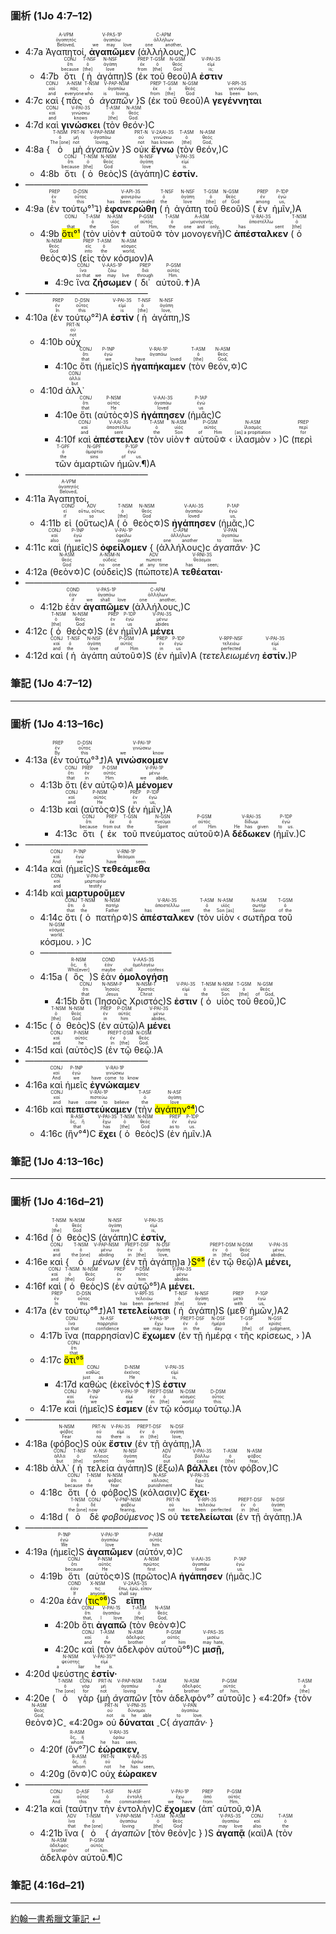 ### 圖析 (1Jo 4:7–12)


- <rt>4:7a</rt> <RUBY><ruby><ruby>Ἀγαπητοί,<rt>Beloved,</rt></ruby><rt>ἀγαπητός</rt></ruby><rt>A-VPM</rt></RUBY> <RUBY><ruby><ruby><strong>ἀγαπῶμεν</strong><rt>we may love</rt></ruby><rt>ἀγαπάω</rt></ruby><rt>V-PAS-1P</rt></RUBY> (<RUBY><ruby><ruby>ἀλλήλους,<rt>one another,</rt></ruby><rt>ἀλλήλων</rt></ruby><rt>C-APM</rt></RUBY>)C
	- <rt>4:7b</rt> <RUBY><ruby><ruby>ὅτι<rt>because</rt></ruby><rt>ὅτι</rt></ruby><rt>CONJ</rt></RUBY> (<RUBY><ruby><ruby>ἡ<rt>[the]</rt></ruby><rt>ὁ</rt></ruby><rt>T-NSF</rt></RUBY> <RUBY><ruby><ruby>ἀγάπη<rt>love</rt></ruby><rt>ἀγάπη</rt></ruby><rt>N-NSF</rt></RUBY>)S (<RUBY><ruby><ruby>ἐκ<rt>from</rt></ruby><rt>ἐκ</rt></ruby><rt>PREP</rt></RUBY> <RUBY><ruby><ruby>τοῦ<rt>[the]</rt></ruby><rt>ὁ</rt></ruby><rt>T-GSM</rt></RUBY> <RUBY><ruby><ruby>θεοῦ<rt>God</rt></ruby><rt>θεός</rt></ruby><rt>N-GSM</rt></RUBY>)A <RUBY><ruby><ruby><strong>ἐστιν</strong><rt>is;</rt></ruby><rt>εἰμί</rt></ruby><rt>V-PAI-3S</rt></RUBY> 
- <rt>4:7c</rt> <RUBY><ruby><ruby>καὶ<rt>and</rt></ruby><rt>καί</rt></ruby><rt>CONJ</rt></RUBY> {<RUBY><ruby><ruby>πᾶς<rt>everyone</rt></ruby><rt>πᾶς</rt></ruby><rt>A-NSM</rt></RUBY> <RUBY><ruby><ruby>ὁ<rt>who</rt></ruby><rt>ὁ</rt></ruby><rt>T-NSM</rt></RUBY> <RUBY><ruby><ruby><em>ἀγαπῶν</em><rt>is loving,</rt></ruby><rt>ἀγαπάω</rt></ruby><rt>V-PAP-NSM</rt></RUBY> }S (<RUBY><ruby><ruby>ἐκ<rt>from</rt></ruby><rt>ἐκ</rt></ruby><rt>PREP</rt></RUBY> <RUBY><ruby><ruby>τοῦ<rt>[the]</rt></ruby><rt>ὁ</rt></ruby><rt>T-GSM</rt></RUBY> <RUBY><ruby><ruby>θεοῦ<rt>God</rt></ruby><rt>θεός</rt></ruby><rt>N-GSM</rt></RUBY>)A <RUBY><ruby><ruby><strong>γεγέννηται</strong><rt>has been born,</rt></ruby><rt>γεννάω</rt></ruby><rt>V-RPI-3S</rt></RUBY> 
- <rt>4:7d</rt> <RUBY><ruby><ruby>καὶ<rt>and</rt></ruby><rt>καί</rt></ruby><rt>CONJ</rt></RUBY> <RUBY><ruby><ruby><strong>γινώσκει</strong><rt>knows</rt></ruby><rt>γινώσκω</rt></ruby><rt>V-PAI-3S</rt></RUBY> (<RUBY><ruby><ruby>τὸν<rt>[the]</rt></ruby><rt>ὁ</rt></ruby><rt>T-ASM</rt></RUBY> <RUBY><ruby><ruby>θεόν·<rt>God.</rt></ruby><rt>θεός</rt></ruby><rt>N-ASM</rt></RUBY>)C
- <rt>4:8a</rt> {<RUBY><ruby><ruby>ὁ<rt>The [one]</rt></ruby><rt>ὁ</rt></ruby><rt>T-NSM</rt></RUBY> <RUBY><ruby><ruby>μὴ<rt>not</rt></ruby><rt>μή</rt></ruby><rt>PRT-N</rt></RUBY> <RUBY><ruby><ruby><em>ἀγαπῶν</em><rt>loving,</rt></ruby><rt>ἀγαπάω</rt></ruby><rt>V-PAP-NSM</rt></RUBY> }S <RUBY><ruby><ruby>οὐκ<rt>not</rt></ruby><rt>οὐ</rt></ruby><rt>PRT-N</rt></RUBY> <RUBY><ruby><ruby><strong>ἔγνω</strong><rt>has known</rt></ruby><rt>γινώσκω</rt></ruby><rt>V-2AAI-3S</rt></RUBY> (<RUBY><ruby><ruby>τὸν<rt>[the]</rt></ruby><rt>ὁ</rt></ruby><rt>T-ASM</rt></RUBY> <RUBY><ruby><ruby>θεόν,<rt>God,</rt></ruby><rt>θεός</rt></ruby><rt>N-ASM</rt></RUBY>)C 
	- <rt>4:8b</rt> <RUBY><ruby><ruby>ὅτι<rt>because</rt></ruby><rt>ὅτι</rt></ruby><rt>CONJ</rt></RUBY> (<RUBY><ruby><ruby>ὁ<rt>[the]</rt></ruby><rt>ὁ</rt></ruby><rt>T-NSM</rt></RUBY> <RUBY><ruby><ruby>θεὸς<rt>God</rt></ruby><rt>θεός</rt></ruby><rt>N-NSM</rt></RUBY>)S (<RUBY><ruby><ruby>ἀγάπη<rt>love</rt></ruby><rt>ἀγάπη</rt></ruby><rt>N-NSF</rt></RUBY>)C <RUBY><ruby><ruby><strong>ἐστίν.</strong><rt>is.</rt></ruby><rt>εἰμί</rt></ruby><rt>V-PAI-3S</rt></RUBY> 
- ——————————————
- <rt>4:9a</rt> (<RUBY><ruby><ruby>ἐν<rt>In</rt></ruby><rt>ἐν</rt></ruby><rt>PREP</rt></RUBY> <RUBY><ruby><ruby>τούτῳ°¹⮧<rt>this</rt></ruby><rt>οὗτος</rt></ruby><rt>D-DSN</rt></RUBY>) <RUBY><ruby><ruby><strong>ἐφανερώθη</strong><rt>has been revealed</rt></ruby><rt>φανερόω</rt></ruby><rt>V-API-3S</rt></RUBY> (<RUBY><ruby><ruby>ἡ<rt>the</rt></ruby><rt>ὁ</rt></ruby><rt>T-NSF</rt></RUBY> <RUBY><ruby><ruby>ἀγάπη<rt>love</rt></ruby><rt>ἀγάπη</rt></ruby><rt>N-NSF</rt></RUBY> <RUBY><ruby><ruby>τοῦ<rt>[the]</rt></ruby><rt>ὁ</rt></ruby><rt>T-GSM</rt></RUBY> <RUBY><ruby><ruby>θεοῦ<rt>of God</rt></ruby><rt>θεός</rt></ruby><rt>N-GSM</rt></RUBY>)S (<RUBY><ruby><ruby>ἐν<rt>among</rt></ruby><rt>ἐν</rt></ruby><rt>PREP</rt></RUBY> <RUBY><ruby><ruby>ἡμῖν,<rt>us,</rt></ruby><rt>ἐγώ</rt></ruby><rt>P-1DP</rt></RUBY>)A
	- <rt>4:9b</rt> <RUBY><ruby><ruby><mark>ὅτι°¹</mark><rt>that</rt></ruby><rt></rt></ruby><rt>CONJ</rt></RUBY> (<RUBY><ruby><ruby>τὸν<rt>the</rt></ruby><rt>ὁ</rt></ruby><rt>T-ASM</rt></RUBY> <RUBY><ruby><ruby>υἱὸν✝<rt>Son</rt></ruby><rt>υἱός</rt></ruby><rt>N-ASM</rt></RUBY> <RUBY><ruby><ruby>αὐτοῦ✡<rt>of Him,</rt></ruby><rt>αὐτός</rt></ruby><rt>P-GSM</rt></RUBY> <RUBY><ruby><ruby>τὸν<rt>the</rt></ruby><rt>ὁ</rt></ruby><rt>T-ASM</rt></RUBY> <RUBY><ruby><ruby>μονογενῆ<rt>one and only,</rt></ruby><rt>μονογενής</rt></ruby><rt>A-ASM</rt></RUBY>)C <RUBY><ruby><ruby><strong>ἀπέσταλκεν</strong><rt>has sent</rt></ruby><rt>ἀποστέλλω</rt></ruby><rt>V-RAI-3S</rt></RUBY> (<RUBY><ruby><ruby>ὁ<rt>[the]</rt></ruby><rt>ὁ</rt></ruby><rt>T-NSM</rt></RUBY> <RUBY><ruby><ruby>θεὸς✡<rt>God</rt></ruby><rt>θεός</rt></ruby><rt>N-NSM</rt></RUBY>)S (<RUBY><ruby><ruby>εἰς<rt>into</rt></ruby><rt>εἰς</rt></ruby><rt>PREP</rt></RUBY> <RUBY><ruby><ruby>τὸν<rt>the</rt></ruby><rt>ὁ</rt></ruby><rt>T-ASM</rt></RUBY> <RUBY><ruby><ruby>κόσμον<rt>world,</rt></ruby><rt>κόσμος</rt></ruby><rt>N-ASM</rt></RUBY>)A 
		- <rt>4:9c</rt> <RUBY><ruby><ruby>ἵνα<rt>so that</rt></ruby><rt>ἵνα</rt></ruby><rt>CONJ</rt></RUBY> <RUBY><ruby><ruby><strong>ζήσωμεν</strong><rt>we may live</rt></ruby><rt>ζάω</rt></ruby><rt>V-AAS-1P</rt></RUBY> (<RUBY><ruby><ruby>δι᾽<rt>through</rt></ruby><rt>διά</rt></ruby><rt>PREP</rt></RUBY> <RUBY><ruby><ruby>αὐτοῦ.✝<rt>Him.</rt></ruby><rt>αὐτός</rt></ruby><rt>P-GSM</rt></RUBY>)A
- ——————————————
- <rt>4:10a</rt> (<RUBY><ruby><ruby>ἐν<rt>In</rt></ruby><rt>ἐν</rt></ruby><rt>PREP</rt></RUBY> <RUBY><ruby><ruby>τούτῳ°²<rt>this</rt></ruby><rt>οὗτος</rt></ruby><rt>D-DSN</rt></RUBY>)A <RUBY><ruby><ruby><strong>ἐστὶν</strong><rt>is</rt></ruby><rt>εἰμί</rt></ruby><rt>V-PAI-3S</rt></RUBY> (<RUBY><ruby><ruby>ἡ<rt>[the]</rt></ruby><rt>ὁ</rt></ruby><rt>T-NSF</rt></RUBY> <RUBY><ruby><ruby>ἀγάπη,<rt>love,</rt></ruby><rt>ἀγάπη</rt></ruby><rt>N-NSF</rt></RUBY>)S 
	- <rt>4:10b</rt> <RUBY><ruby><ruby>οὐχ<rt>not</rt></ruby><rt>οὐ</rt></ruby><rt>PRT-N</rt></RUBY> 
		- <rt>4:10c</rt> <RUBY><ruby><ruby>ὅτι<rt>that</rt></ruby><rt>ὅτι</rt></ruby><rt>CONJ</rt></RUBY> (<RUBY><ruby><ruby>ἡμεῖς<rt>we</rt></ruby><rt>ἐγώ</rt></ruby><rt>P-1NP</rt></RUBY>)S <RUBY><ruby><ruby><strong>ἠγαπήκαμεν</strong><rt>have loved</rt></ruby><rt>ἀγαπάω</rt></ruby><rt>V-RAI-1P</rt></RUBY> (<RUBY><ruby><ruby>τὸν<rt>[the]</rt></ruby><rt>ὁ</rt></ruby><rt>T-ASM</rt></RUBY> <RUBY><ruby><ruby>θεόν,✡<rt>God,</rt></ruby><rt>θεός</rt></ruby><rt>N-ASM</rt></RUBY>)C 
	- <rt>4:10d</rt> <RUBY><ruby><ruby>ἀλλ᾽<rt>but</rt></ruby><rt>ἀλλά</rt></ruby><rt>CONJ</rt></RUBY> 
		- <rt>4:10e</rt> <RUBY><ruby><ruby>ὅτι<rt>that</rt></ruby><rt>ὅτι</rt></ruby><rt>CONJ</rt></RUBY> (<RUBY><ruby><ruby>αὐτὸς✡<rt>He</rt></ruby><rt>αὐτός</rt></ruby><rt>P-NSM</rt></RUBY>)S <RUBY><ruby><ruby><strong>ἠγάπησεν</strong><rt>loved</rt></ruby><rt>ἀγαπάω</rt></ruby><rt>V-AAI-3S</rt></RUBY> (<RUBY><ruby><ruby>ἡμᾶς<rt>us</rt></ruby><rt>ἐγώ</rt></ruby><rt>P-1AP</rt></RUBY>)C
		- <rt>4:10f</rt> <RUBY><ruby><ruby>καὶ<rt>and</rt></ruby><rt>καί</rt></ruby><rt>CONJ</rt></RUBY> <RUBY><ruby><ruby><strong>ἀπέστειλεν</strong><rt>sent</rt></ruby><rt>ἀποστέλλω</rt></ruby><rt>V-AAI-3S</rt></RUBY> (<RUBY><ruby><ruby>τὸν<rt>the</rt></ruby><rt>ὁ</rt></ruby><rt>T-ASM</rt></RUBY> <RUBY><ruby><ruby>υἱὸν✝<rt>Son</rt></ruby><rt>υἱός</rt></ruby><rt>N-ASM</rt></RUBY> <RUBY><ruby><ruby>αὐτοῦ✡<rt>of Him</rt></ruby><rt>αὐτός</rt></ruby><rt>P-GSM</rt></RUBY> ‹ <RUBY><ruby><ruby>ἱλασμὸν<rt>[as] a propitiation</rt></ruby><rt>ἱλασμός</rt></ruby><rt>N-ASM</rt></RUBY> › )C (<RUBY><ruby><ruby>περὶ<rt>for</rt></ruby><rt>περί</rt></ruby><rt>PREP</rt></RUBY> <RUBY><ruby><ruby>τῶν<rt>the</rt></ruby><rt>ὁ</rt></ruby><rt>T-GPF</rt></RUBY> <RUBY><ruby><ruby>ἁμαρτιῶν<rt>sins</rt></ruby><rt>ἁμαρτία</rt></ruby><rt>N-GPF</rt></RUBY> <RUBY><ruby><ruby>ἡμῶν.¶<rt>of us.</rt></ruby><rt>ἐγώ</rt></ruby><rt>P-1GP</rt></RUBY>)A
- ——————————————
- <rt>4:11a</rt> <RUBY><ruby><ruby>Ἀγαπητοί,<rt>Beloved,</rt></ruby><rt>ἀγαπητός</rt></ruby><rt>A-VPM</rt></RUBY> 
	- <rt>4:11b</rt> <RUBY><ruby><ruby>εἰ<rt>if</rt></ruby><rt>εἰ</rt></ruby><rt>COND</rt></RUBY> (<RUBY><ruby><ruby>οὕτως<rt>so</rt></ruby><rt>οὕτω, οὕτως</rt></ruby><rt>ADV</rt></RUBY>)A (<RUBY><ruby><ruby>ὁ<rt>[the]</rt></ruby><rt>ὁ</rt></ruby><rt>T-NSM</rt></RUBY> <RUBY><ruby><ruby>θεὸς✡<rt>God</rt></ruby><rt>θεός</rt></ruby><rt>N-NSM</rt></RUBY>)S <RUBY><ruby><ruby><strong>ἠγάπησεν</strong><rt>loved</rt></ruby><rt>ἀγαπάω</rt></ruby><rt>V-AAI-3S</rt></RUBY> (<RUBY><ruby><ruby>ἡμᾶς,<rt>us,</rt></ruby><rt>ἐγώ</rt></ruby><rt>P-1AP</rt></RUBY>)C
- <rt>4:11c</rt> <RUBY><ruby><ruby>καὶ<rt>also</rt></ruby><rt>καί</rt></ruby><rt>CONJ</rt></RUBY> (<RUBY><ruby><ruby>ἡμεῖς<rt>we</rt></ruby><rt>ἐγώ</rt></ruby><rt>P-1NP</rt></RUBY>)S <RUBY><ruby><ruby><strong>ὀφείλομεν</strong><rt>ought</rt></ruby><rt>ὀφείλω</rt></ruby><rt>V-PAI-1P</rt></RUBY> { (<RUBY><ruby><ruby>ἀλλήλους<rt>one another</rt></ruby><rt>ἀλλήλων</rt></ruby><rt>C-APM</rt></RUBY>)c <RUBY><ruby><ruby><em>ἀγαπᾶν·</em><rt>to love.</rt></ruby><rt>ἀγαπάω</rt></ruby><rt>V-PAN</rt></RUBY> }C
- <rt>4:12a</rt> (<RUBY><ruby><ruby>θεὸν✡<rt>God</rt></ruby><rt>θεός</rt></ruby><rt>N-ASM</rt></RUBY>)C (<RUBY><ruby><ruby>οὐδεὶς<rt>no one</rt></ruby><rt>οὐδείς</rt></ruby><rt>A-NSM-N</rt></RUBY>)S (<RUBY><ruby><ruby>πώποτε<rt>at any time</rt></ruby><rt>πώποτε</rt></ruby><rt>ADV</rt></RUBY>)A <RUBY><ruby><ruby><strong>τεθέαται·</strong><rt>has seen;</rt></ruby><rt>θεάομαι</rt></ruby><rt>V-RNI-3S</rt></RUBY> 
- ———————————————
	- <rt>4:12b</rt> <RUBY><ruby><ruby>ἐὰν<rt>if</rt></ruby><rt>ἐάν</rt></ruby><rt>COND</rt></RUBY> <RUBY><ruby><ruby><strong>ἀγαπῶμεν</strong><rt>we shall love</rt></ruby><rt>ἀγαπάω</rt></ruby><rt>V-PAS-1P</rt></RUBY> (<RUBY><ruby><ruby>ἀλλήλους,<rt>one another,</rt></ruby><rt>ἀλλήλων</rt></ruby><rt>C-APM</rt></RUBY>)C 
- <rt>4:12c</rt> (<RUBY><ruby><ruby>ὁ<rt>[the]</rt></ruby><rt>ὁ</rt></ruby><rt>T-NSM</rt></RUBY> <RUBY><ruby><ruby>θεὸς✡<rt>God</rt></ruby><rt>θεός</rt></ruby><rt>N-NSM</rt></RUBY>)S (<RUBY><ruby><ruby>ἐν<rt>in</rt></ruby><rt>ἐν</rt></ruby><rt>PREP</rt></RUBY> <RUBY><ruby><ruby>ἡμῖν<rt>us</rt></ruby><rt>ἐγώ</rt></ruby><rt>P-1DP</rt></RUBY>)A <RUBY><ruby><ruby><strong>μένει</strong><rt>abides</rt></ruby><rt>μένω</rt></ruby><rt>V-PAI-3S</rt></RUBY> 
- <rt>4:12d</rt> <RUBY><ruby><ruby>καὶ<rt>and</rt></ruby><rt>καί</rt></ruby><rt>CONJ</rt></RUBY> (<RUBY><ruby><ruby>ἡ<rt>the</rt></ruby><rt>ὁ</rt></ruby><rt>T-NSF</rt></RUBY> <RUBY><ruby><ruby>ἀγάπη<rt>love</rt></ruby><rt>ἀγάπη</rt></ruby><rt>N-NSF</rt></RUBY> <RUBY><ruby><ruby>αὐτοῦ✡<rt>of Him</rt></ruby><rt>αὐτός</rt></ruby><rt>P-GSM</rt></RUBY>)S (<RUBY><ruby><ruby>ἐν<rt>in</rt></ruby><rt>ἐν</rt></ruby><rt>PREP</rt></RUBY> <RUBY><ruby><ruby>ἡμῖν<rt>us</rt></ruby><rt>ἐγώ</rt></ruby><rt>P-1DP</rt></RUBY>)A (<RUBY><ruby><ruby><em>τετελειωμένη</em><rt>perfected</rt></ruby><rt>τελειόω</rt></ruby><rt>V-RPP-NSF</rt></RUBY> <RUBY><ruby><ruby><strong>ἐστίν.</strong><rt>is.</rt></ruby><rt>εἰμί</rt></ruby><rt>V-PAI-3S</rt></RUBY>)P 


### 筆記 (1Jo 4:7–12)

---

### 圖析 (1Jo 4:13–16c)


- <rt>4:13a</rt> (<RUBY><ruby><ruby>ἐν<rt>By</rt></ruby><rt>ἐν</rt></ruby><rt>PREP</rt></RUBY> <RUBY><ruby><ruby>τούτῳ°³⮥<rt>this</rt></ruby><rt>οὗτος</rt></ruby><rt>D-DSN</rt></RUBY>)A <RUBY><ruby><ruby><strong>γινώσκομεν</strong><rt>we know</rt></ruby><rt>γινώσκω</rt></ruby><rt>V-PAI-1P</rt></RUBY> 
	- <rt>4:13b</rt> <RUBY><ruby><ruby>ὅτι<rt>that</rt></ruby><rt>ὅτι</rt></ruby><rt>CONJ</rt></RUBY> (<RUBY><ruby><ruby>ἐν<rt>in</rt></ruby><rt>ἐν</rt></ruby><rt>PREP</rt></RUBY> <RUBY><ruby><ruby>αὐτῷ✡<rt>Him</rt></ruby><rt>αὐτός</rt></ruby><rt>P-DSM</rt></RUBY>)A <RUBY><ruby><ruby><strong>μένομεν</strong><rt>we abide,</rt></ruby><rt>μένω</rt></ruby><rt>V-PAI-1P</rt></RUBY> 
	- <rt>4:13b</rt> <RUBY><ruby><ruby>καὶ<rt>and</rt></ruby><rt>καί</rt></ruby><rt>CONJ</rt></RUBY> (<RUBY><ruby><ruby>αὐτὸς✡<rt>He</rt></ruby><rt>αὐτός</rt></ruby><rt>P-NSM</rt></RUBY>)S (<RUBY><ruby><ruby>ἐν<rt>in</rt></ruby><rt>ἐν</rt></ruby><rt>PREP</rt></RUBY> <RUBY><ruby><ruby>ἡμῖν,<rt>us,</rt></ruby><rt>ἐγώ</rt></ruby><rt>P-1DP</rt></RUBY>)A
		- <rt>4:13c</rt> <RUBY><ruby><ruby>ὅτι<rt>because</rt></ruby><rt>ὅτι</rt></ruby><rt>CONJ</rt></RUBY> (<RUBY><ruby><ruby>ἐκ<rt>from out</rt></ruby><rt>ἐκ</rt></ruby><rt>PREP</rt></RUBY> <RUBY><ruby><ruby>τοῦ<rt>the</rt></ruby><rt>ὁ</rt></ruby><rt>T-GSN</rt></RUBY> <RUBY><ruby><ruby>πνεύματος<rt>Spirit</rt></ruby><rt>πνεῦμα</rt></ruby><rt>N-GSN</rt></RUBY> <RUBY><ruby><ruby>αὐτοῦ✡<rt>of Him</rt></ruby><rt>αὐτός</rt></ruby><rt>P-GSM</rt></RUBY>)A <RUBY><ruby><ruby><strong>δέδωκεν</strong><rt>He has given</rt></ruby><rt>δίδωμι</rt></ruby><rt>V-RAI-3S</rt></RUBY> (<RUBY><ruby><ruby>ἡμῖν.<rt>to us.</rt></ruby><rt>ἐγώ</rt></ruby><rt>P-1DP</rt></RUBY>)C
- ——————————————
- <rt>4:14a</rt> <RUBY><ruby><ruby>καὶ<rt>And</rt></ruby><rt>καί</rt></ruby><rt>CONJ</rt></RUBY> (<RUBY><ruby><ruby>ἡμεῖς<rt>we</rt></ruby><rt>ἐγώ</rt></ruby><rt>P-1NP</rt></RUBY>)S <RUBY><ruby><ruby><strong>τεθεάμεθα</strong><rt>have seen</rt></ruby><rt>θεάομαι</rt></ruby><rt>V-RNI-1P</rt></RUBY> 
- <rt>4:14b</rt> <RUBY><ruby><ruby>καὶ<rt>and</rt></ruby><rt>καί</rt></ruby><rt>CONJ</rt></RUBY> <RUBY><ruby><ruby><strong>μαρτυροῦμεν</strong><rt>testify</rt></ruby><rt>μαρτυρέω</rt></ruby><rt>V-PAI-1P</rt></RUBY> 
	- <rt>4:14c</rt> <RUBY><ruby><ruby>ὅτι<rt>that</rt></ruby><rt>ὅτι</rt></ruby><rt>CONJ</rt></RUBY> (<RUBY><ruby><ruby>ὁ<rt>the</rt></ruby><rt>ὁ</rt></ruby><rt>T-NSM</rt></RUBY> <RUBY><ruby><ruby>πατὴρ✡<rt>Father</rt></ruby><rt>πατήρ</rt></ruby><rt>N-NSM</rt></RUBY>)S <RUBY><ruby><ruby><strong>ἀπέσταλκεν</strong><rt>has sent</rt></ruby><rt>ἀποστέλλω</rt></ruby><rt>V-RAI-3S</rt></RUBY> (<RUBY><ruby><ruby>τὸν<rt>the</rt></ruby><rt>ὁ</rt></ruby><rt>T-ASM</rt></RUBY> <RUBY><ruby><ruby>υἱὸν<rt>Son [as]</rt></ruby><rt>υἱός</rt></ruby><rt>N-ASM</rt></RUBY> ‹ <RUBY><ruby><ruby>σωτῆρα<rt>Savior</rt></ruby><rt>σωτήρ</rt></ruby><rt>N-ASM</rt></RUBY> <RUBY><ruby><ruby>τοῦ<rt>of the</rt></ruby><rt>ὁ</rt></ruby><rt>T-GSM</rt></RUBY> <RUBY><ruby><ruby>κόσμου.<rt>world.</rt></ruby><rt>κόσμος</rt></ruby><rt>N-GSM</rt></RUBY> › )C
	- ———————————————
	- <rt>4:15a</rt> (<RUBY><ruby><ruby>ὃς<rt>Who[ever]</rt></ruby><rt>ὅς, ἥ</rt></ruby><rt>R-NSM</rt></RUBY>)S <RUBY><ruby><ruby>ἐὰν<rt>maybe</rt></ruby><rt>ἐάν</rt></ruby><rt>COND</rt></RUBY> <RUBY><ruby><ruby><strong>ὁμολογήσῃ</strong><rt>shall confess</rt></ruby><rt>ὁμολογέω</rt></ruby><rt>V-AAS-3S</rt></RUBY> 
		- <rt>4:15b</rt> <RUBY><ruby><ruby>ὅτι<rt>that</rt></ruby><rt>ὅτι</rt></ruby><rt>CONJ</rt></RUBY> (<RUBY><ruby><ruby>Ἰησοῦς<rt>Jesus</rt></ruby><rt>Ἰησοῦς</rt></ruby><rt>N-NSM-P</rt></RUBY> <RUBY><ruby><ruby>Χριστός<rt>Christ</rt></ruby><rt>Χριστός</rt></ruby><rt>N-NSM-T</rt></RUBY>)S <RUBY><ruby><ruby><strong>ἐστιν</strong><rt>is</rt></ruby><rt>εἰμί</rt></ruby><rt>V-PAI-3S</rt></RUBY> (<RUBY><ruby><ruby>ὁ<rt>the</rt></ruby><rt>ὁ</rt></ruby><rt>T-NSM</rt></RUBY> <RUBY><ruby><ruby>υἱὸς<rt>Son</rt></ruby><rt>υἱός</rt></ruby><rt>N-NSM</rt></RUBY> <RUBY><ruby><ruby>τοῦ<rt>[the]</rt></ruby><rt>ὁ</rt></ruby><rt>T-GSM</rt></RUBY> <RUBY><ruby><ruby>θεοῦ,<rt>of God,</rt></ruby><rt>θεός</rt></ruby><rt>N-GSM</rt></RUBY>)C 
- <rt>4:15c</rt> (<RUBY><ruby><ruby>ὁ<rt>[the]</rt></ruby><rt>ὁ</rt></ruby><rt>T-NSM</rt></RUBY> <RUBY><ruby><ruby>θεὸς<rt>God</rt></ruby><rt>θεός</rt></ruby><rt>N-NSM</rt></RUBY>)S (<RUBY><ruby><ruby>ἐν<rt>in</rt></ruby><rt>ἐν</rt></ruby><rt>PREP</rt></RUBY> <RUBY><ruby><ruby>αὐτῷ<rt>him</rt></ruby><rt>αὐτός</rt></ruby><rt>P-DSM</rt></RUBY>)A <RUBY><ruby><ruby><strong>μένει</strong><rt>abides,</rt></ruby><rt>μένω</rt></ruby><rt>V-PAI-3S</rt></RUBY> 
- <rt>4:15d</rt> <RUBY><ruby><ruby>καὶ<rt>and</rt></ruby><rt>καί</rt></ruby><rt>CONJ</rt></RUBY> (<RUBY><ruby><ruby>αὐτὸς<rt>he</rt></ruby><rt>αὐτός</rt></ruby><rt>P-NSM</rt></RUBY>)S (<RUBY><ruby><ruby>ἐν<rt>in</rt></ruby><rt>ἐν</rt></ruby><rt>PREP</rt></RUBY> <RUBY><ruby><ruby>τῷ<rt>[the]</rt></ruby><rt>ὁ</rt></ruby><rt>T-DSM</rt></RUBY> <RUBY><ruby><ruby>θεῷ.<rt>God.</rt></ruby><rt>θεός</rt></ruby><rt>N-DSM</rt></RUBY>)A
- ——————————————
- <rt>4:16a</rt> <RUBY><ruby><ruby>καὶ<rt>And</rt></ruby><rt>καί</rt></ruby><rt>CONJ</rt></RUBY> <RUBY><ruby><ruby>ἡμεῖς<rt>we</rt></ruby><rt>ἐγώ</rt></ruby><rt>P-1NP</rt></RUBY> <RUBY><ruby><ruby><strong>ἐγνώκαμεν</strong><rt>have come to know</rt></ruby><rt>γινώσκω</rt></ruby><rt>V-RAI-1P</rt></RUBY> 
- <rt>4:16b</rt> <RUBY><ruby><ruby>καὶ<rt>and</rt></ruby><rt>καί</rt></ruby><rt>CONJ</rt></RUBY> <RUBY><ruby><ruby><strong>πεπιστεύκαμεν</strong><rt>have come to believe</rt></ruby><rt>πιστεύω</rt></ruby><rt>V-RAI-1P</rt></RUBY> (<RUBY><ruby><ruby>τὴν<rt>the</rt></ruby><rt>ὁ</rt></ruby><rt>T-ASF</rt></RUBY> <RUBY><ruby><ruby><mark>ἀγάπην°⁴</mark><rt>love</rt></ruby><rt>ἀγάπη</rt></ruby><rt>N-ASF</rt></RUBY>)C 
	- <rt>4:16c</rt> (<RUBY><ruby><ruby>ἣν°⁴<rt>that</rt></ruby><rt>ὅς, ἥ</rt></ruby><rt>R-ASF</rt></RUBY>)C <RUBY><ruby><ruby><strong>ἔχει</strong><rt>has</rt></ruby><rt>ἔχω</rt></ruby><rt>V-PAI-3S</rt></RUBY> (<RUBY><ruby><ruby>ὁ<rt>[the]</rt></ruby><rt>ὁ</rt></ruby><rt>T-NSM</rt></RUBY> <RUBY><ruby><ruby>θεὸς<rt>God</rt></ruby><rt>θεός</rt></ruby><rt>N-NSM</rt></RUBY>)S (<RUBY><ruby><ruby>ἐν<rt>as to</rt></ruby><rt>ἐν</rt></ruby><rt>PREP</rt></RUBY> <RUBY><ruby><ruby>ἡμῖν.<rt>us.</rt></ruby><rt>ἐγώ</rt></ruby><rt>P-1DP</rt></RUBY>)A 


### 筆記 (1Jo 4:13–16c)

---

### 圖析 (1Jo 4:16d–21)
- <rt>4:16d</rt> (<RUBY><ruby><ruby>ὁ<rt>[the]</rt></ruby><rt>ὁ</rt></ruby><rt>T-NSM</rt></RUBY> <RUBY><ruby><ruby>θεὸς<rt>God</rt></ruby><rt>θεός</rt></ruby><rt>N-NSM</rt></RUBY>)S (<RUBY><ruby><ruby>ἀγάπη<rt>love</rt></ruby><rt>ἀγάπη</rt></ruby><rt>N-NSF</rt></RUBY>)C <RUBY><ruby><ruby><strong>ἐστίν,</strong><rt>is,</rt></ruby><rt>εἰμί</rt></ruby><rt>V-PAI-3S</rt></RUBY> 
- <rt>4:16e</rt> <RUBY><ruby><ruby>καὶ<rt>and</rt></ruby><rt>καί</rt></ruby><rt>CONJ</rt></RUBY> { <RUBY><ruby><ruby>ὁ<rt>the [one]</rt></ruby><rt>ὁ</rt></ruby><rt>T-NSM</rt></RUBY> <RUBY><ruby><ruby><em>μένων</em><rt>abiding</rt></ruby><rt>μένω</rt></ruby><rt>V-PAP-NSM</rt></RUBY> (<RUBY><ruby><ruby>ἐν<rt>in</rt></ruby><rt>ἐν</rt></ruby><rt>PREP</rt></RUBY> <RUBY><ruby><ruby>τῇ<rt>[the]</rt></ruby><rt>ὁ</rt></ruby><rt>T-DSF</rt></RUBY> <RUBY><ruby><ruby>ἀγάπῃ<rt>love,</rt></ruby><rt>ἀγάπη</rt></ruby><rt>N-DSF</rt></RUBY>)a }<mark>S°⁵</mark> (<RUBY><ruby><ruby>ἐν<rt>in</rt></ruby><rt>ἐν</rt></ruby><rt>PREP</rt></RUBY> <RUBY><ruby><ruby>τῷ<rt>[the]</rt></ruby><rt>ὁ</rt></ruby><rt>T-DSM</rt></RUBY> <RUBY><ruby><ruby>θεῷ<rt>God</rt></ruby><rt>θεός</rt></ruby><rt>N-DSM</rt></RUBY>)A <RUBY><ruby><ruby><strong>μένει,</strong><rt>abides,</rt></ruby><rt>μένω</rt></ruby><rt>V-PAI-3S</rt></RUBY> 
- <rt>4:16f</rt> <RUBY><ruby><ruby>καὶ<rt>and</rt></ruby><rt>καί</rt></ruby><rt>CONJ</rt></RUBY> (<RUBY><ruby><ruby>ὁ<rt>[the]</rt></ruby><rt>ὁ</rt></ruby><rt>T-NSM</rt></RUBY> <RUBY><ruby><ruby>θεὸς<rt>God</rt></ruby><rt>θεός</rt></ruby><rt>N-NSM</rt></RUBY>)S (<RUBY><ruby><ruby>ἐν<rt>in</rt></ruby><rt>ἐν</rt></ruby><rt>PREP</rt></RUBY> <RUBY><ruby><ruby>αὐτῷ°⁵<rt>him</rt></ruby><rt>αὐτός</rt></ruby><rt>P-DSM</rt></RUBY>)A <RUBY><ruby><ruby><strong>μένει.</strong><rt>abides.</rt></ruby><rt>μένω</rt></ruby><rt>V-PAI-3S</rt></RUBY> 
- <rt>4:17a</rt> (<RUBY><ruby><ruby>ἐν<rt>In</rt></ruby><rt>ἐν</rt></ruby><rt>PREP</rt></RUBY> <RUBY><ruby><ruby>τούτῳ°⁶⮥<rt>this</rt></ruby><rt>οὗτος</rt></ruby><rt>D-DSN</rt></RUBY>)A1 <RUBY><ruby><ruby><strong>τετελείωται</strong><rt>has been perfected</rt></ruby><rt>τελειόω</rt></ruby><rt>V-RPI-3S</rt></RUBY> (<RUBY><ruby><ruby>ἡ<rt>[the]</rt></ruby><rt>ὁ</rt></ruby><rt>T-NSF</rt></RUBY> <RUBY><ruby><ruby>ἀγάπη<rt>love</rt></ruby><rt>ἀγάπη</rt></ruby><rt>N-NSF</rt></RUBY>)S (<RUBY><ruby><ruby>μεθ᾽<rt>with</rt></ruby><rt>μετά</rt></ruby><rt>PREP</rt></RUBY> <RUBY><ruby><ruby>ἡμῶν,<rt>us,</rt></ruby><rt>ἐγώ</rt></ruby><rt>P-1GP</rt></RUBY>)A2
	- <rt>4:17b</rt> <RUBY><ruby><ruby>ἵνα<rt>so that</rt></ruby><rt>ἵνα</rt></ruby><rt>CONJ</rt></RUBY> (<RUBY><ruby><ruby>παρρησίαν<rt>confidence</rt></ruby><rt>παρρησία</rt></ruby><rt>N-ASF</rt></RUBY>)C <RUBY><ruby><ruby><strong>ἔχωμεν</strong><rt>we may have</rt></ruby><rt>ἔχω</rt></ruby><rt>V-PAS-1P</rt></RUBY> (<RUBY><ruby><ruby>ἐν<rt>in</rt></ruby><rt>ἐν</rt></ruby><rt>PREP</rt></RUBY> <RUBY><ruby><ruby>τῇ<rt>the</rt></ruby><rt>ὁ</rt></ruby><rt>T-DSF</rt></RUBY> <RUBY><ruby><ruby>ἡμέρᾳ<rt>day</rt></ruby><rt>ἡμέρα</rt></ruby><rt>N-DSF</rt></RUBY> ‹ <RUBY><ruby><ruby>τῆς<rt>[the]</rt></ruby><rt>ὁ</rt></ruby><rt>T-GSF</rt></RUBY> <RUBY><ruby><ruby>κρίσεως,<rt>of judgment,</rt></ruby><rt>κρίσις</rt></ruby><rt>N-GSF</rt></RUBY> › )A
	- <rt>4:17c</rt> <RUBY><ruby><ruby><mark>ὅτι°⁵</mark><rt>that</rt></ruby><rt>ὅτι</rt></ruby><rt>CONJ</rt></RUBY> 
		- <rt>4:17d</rt> <RUBY><ruby><ruby>καθὼς<rt>just as</rt></ruby><rt>καθώς</rt></ruby><rt>CONJ</rt></RUBY> (<RUBY><ruby><ruby>ἐκεῖνός✝<rt>He</rt></ruby><rt>ἐκεῖνος</rt></ruby><rt>D-NSM</rt></RUBY>)S <RUBY><ruby><ruby><strong>ἐστιν</strong><rt>is,</rt></ruby><rt>εἰμί</rt></ruby><rt>V-PAI-3S</rt></RUBY> 
	- <rt>4:17e</rt> <RUBY><ruby><ruby>καὶ<rt>also</rt></ruby><rt>καί</rt></ruby><rt>CONJ</rt></RUBY> (<RUBY><ruby><ruby>ἡμεῖς<rt>we</rt></ruby><rt>ἐγώ</rt></ruby><rt>P-1NP</rt></RUBY>)S <RUBY><ruby><ruby><strong>ἐσμεν</strong><rt>are</rt></ruby><rt>εἰμί</rt></ruby><rt>V-PAI-1P</rt></RUBY> (<RUBY><ruby><ruby>ἐν<rt>in</rt></ruby><rt>ἐν</rt></ruby><rt>PREP</rt></RUBY> <RUBY><ruby><ruby>τῷ<rt>[the]</rt></ruby><rt>ὁ</rt></ruby><rt>T-DSM</rt></RUBY> <RUBY><ruby><ruby>κόσμῳ<rt>world</rt></ruby><rt>κόσμος</rt></ruby><rt>N-DSM</rt></RUBY> <RUBY><ruby><ruby>τούτῳ.<rt>this.</rt></ruby><rt>οὗτος</rt></ruby><rt>D-DSM</rt></RUBY>)A
- ——————————————
- <rt>4:18a</rt> (<RUBY><ruby><ruby>φόβος<rt>Fear</rt></ruby><rt>φόβος</rt></ruby><rt>N-NSM</rt></RUBY>)S <RUBY><ruby><ruby>οὐκ<rt>no</rt></ruby><rt>οὐ</rt></ruby><rt>PRT-N</rt></RUBY> <RUBY><ruby><ruby><strong>ἔστιν</strong><rt>there is</rt></ruby><rt>εἰμί</rt></ruby><rt>V-PAI-3S</rt></RUBY> (<RUBY><ruby><ruby>ἐν<rt>in</rt></ruby><rt>ἐν</rt></ruby><rt>PREP</rt></RUBY> <RUBY><ruby><ruby>τῇ<rt>[the]</rt></ruby><rt>ὁ</rt></ruby><rt>T-DSF</rt></RUBY> <RUBY><ruby><ruby>ἀγάπῃ,<rt>love,</rt></ruby><rt>ἀγάπη</rt></ruby><rt>N-DSF</rt></RUBY>)A
- <rt>4:18b</rt> <RUBY><ruby><ruby>ἀλλ᾽<rt>but</rt></ruby><rt>ἀλλά</rt></ruby><rt>CONJ</rt></RUBY> (<RUBY><ruby><ruby>ἡ<rt>[the]</rt></ruby><rt>ὁ</rt></ruby><rt>T-NSF</rt></RUBY> <RUBY><ruby><ruby>τελεία<rt>perfect</rt></ruby><rt>τέλειος</rt></ruby><rt>A-NSF</rt></RUBY> <RUBY><ruby><ruby>ἀγάπη<rt>love</rt></ruby><rt>ἀγάπη</rt></ruby><rt>N-NSF</rt></RUBY>)S (<RUBY><ruby><ruby>ἔξω<rt>out</rt></ruby><rt>ἔξω</rt></ruby><rt>ADV</rt></RUBY>)A <RUBY><ruby><ruby><strong>βάλλει</strong><rt>casts</rt></ruby><rt>βάλλω</rt></ruby><rt>V-PAI-3S</rt></RUBY> (<RUBY><ruby><ruby>τὸν<rt>[the]</rt></ruby><rt>ὁ</rt></ruby><rt>T-ASM</rt></RUBY> <RUBY><ruby><ruby>φόβον,<rt>fear,</rt></ruby><rt>φόβος</rt></ruby><rt>N-ASM</rt></RUBY>)C
	- <rt>4:18c</rt> <RUBY><ruby><ruby>ὅτι<rt>because</rt></ruby><rt>ὅτι</rt></ruby><rt>CONJ</rt></RUBY> (<RUBY><ruby><ruby>ὁ<rt>the</rt></ruby><rt>ὁ</rt></ruby><rt>T-NSM</rt></RUBY> <RUBY><ruby><ruby>φόβος<rt>fear</rt></ruby><rt>φόβος</rt></ruby><rt>N-NSM</rt></RUBY>)S (<RUBY><ruby><ruby>κόλασιν<rt>punishment</rt></ruby><rt>κόλασις</rt></ruby><rt>N-ASF</rt></RUBY>)C <RUBY><ruby><ruby><strong>ἔχει·</strong><rt>has;</rt></ruby><rt>ἔχω</rt></ruby><rt>V-PAI-3S</rt></RUBY> 
	- <rt>4:18d</rt> (<RUBY><ruby><ruby>ὁ<rt>the [one]</rt></ruby><rt>ὁ</rt></ruby><rt>T-NSM</rt></RUBY> <RUBY><ruby><ruby>δὲ<rt>now</rt></ruby><rt>δέ</rt></ruby><rt>CONJ</rt></RUBY> <RUBY><ruby><ruby><em>φοβούμενος</em><rt>fearing,</rt></ruby><rt>φοβέω</rt></ruby><rt>V-PNP-NSM</rt></RUBY> )S <RUBY><ruby><ruby>οὐ<rt>not</rt></ruby><rt>οὐ</rt></ruby><rt>PRT-N</rt></RUBY> <RUBY><ruby><ruby><strong>τετελείωται</strong><rt>has been perfected</rt></ruby><rt>τελειόω</rt></ruby><rt>V-RPI-3S</rt></RUBY> (<RUBY><ruby><ruby>ἐν<rt>in</rt></ruby><rt>ἐν</rt></ruby><rt>PREP</rt></RUBY> <RUBY><ruby><ruby>τῇ<rt>[the]</rt></ruby><rt>ὁ</rt></ruby><rt>T-DSF</rt></RUBY> <RUBY><ruby><ruby>ἀγάπῃ.<rt>love.</rt></ruby><rt>ἀγάπη</rt></ruby><rt>N-DSF</rt></RUBY>)A
- ——————————————
- <rt>4:19a</rt> (<RUBY><ruby><ruby>ἡμεῖς<rt>We</rt></ruby><rt>ἐγώ</rt></ruby><rt>P-1NP</rt></RUBY>)S <RUBY><ruby><ruby><strong>ἀγαπῶμεν</strong><rt>love</rt></ruby><rt>ἀγαπάω</rt></ruby><rt>V-PAI-1P</rt></RUBY> (<RUBY><ruby><ruby>αὐτόν,✡<rt>him</rt></ruby><rt>αὐτός</rt></ruby><rt>P-ASM</rt></RUBY>)C
	- <rt>4:19b</rt> <RUBY><ruby><ruby>ὅτι<rt>because</rt></ruby><rt>ὅτι</rt></ruby><rt>CONJ</rt></RUBY> (<RUBY><ruby><ruby>αὐτὸς✡<rt>He</rt></ruby><rt>αὐτός</rt></ruby><rt>P-NSM</rt></RUBY>)S (<RUBY><ruby><ruby>πρῶτος<rt>first</rt></ruby><rt>πρῶτος</rt></ruby><rt>A-NSM</rt></RUBY>)A <RUBY><ruby><ruby><strong>ἠγάπησεν</strong><rt>loved</rt></ruby><rt>ἀγαπάω</rt></ruby><rt>V-AAI-3S</rt></RUBY> (<RUBY><ruby><ruby>ἡμᾶς.<rt>us.</rt></ruby><rt>ἐγώ</rt></ruby><rt>P-1AP</rt></RUBY>)C 
	- <rt>4:20a</rt> <RUBY><ruby><ruby>ἐάν<rt>If</rt></ruby><rt>ἐάν</rt></ruby><rt>COND</rt></RUBY> (<RUBY><ruby><ruby><mark>τις°⁶</mark><rt>anyone</rt></ruby><rt>τις</rt></ruby><rt>X-NSM</rt></RUBY>)S <RUBY><ruby><ruby><strong>εἴπῃ</strong><rt>shall say</rt></ruby><rt>ἔπω, ἐρῶ, εἶπον</rt></ruby><rt>V-2AAS-3S</rt></RUBY> 
		- <rt>4:20b</rt> <RUBY><ruby><ruby>ὅτι<rt>that,</rt></ruby><rt>ὅτι</rt></ruby><rt>CONJ</rt></RUBY> <RUBY><ruby><ruby><strong>ἀγαπῶ</strong><rt>I love</rt></ruby><rt>ἀγαπάω</rt></ruby><rt>V-PAI-1S</rt></RUBY> (<RUBY><ruby><ruby>τὸν<rt>[the]</rt></ruby><rt>ὁ</rt></ruby><rt>T-ASM</rt></RUBY> <RUBY><ruby><ruby>θεὸν✡<rt>God,</rt></ruby><rt>θεός</rt></ruby><rt>N-ASM</rt></RUBY>)C
		- <rt>4:20c</rt> <RUBY><ruby><ruby>καὶ<rt>and</rt></ruby><rt>καί</rt></ruby><rt>CONJ</rt></RUBY> (<RUBY><ruby><ruby>τὸν<rt>the</rt></ruby><rt>ὁ</rt></ruby><rt>T-ASM</rt></RUBY> <RUBY><ruby><ruby>ἀδελφὸν<rt>brother</rt></ruby><rt>ἀδελφός</rt></ruby><rt>N-ASM</rt></RUBY> <RUBY><ruby><ruby>αὐτοῦ°⁶<rt>of him</rt></ruby><rt>αὐτός</rt></ruby><rt>P-GSM</rt></RUBY>)C <RUBY><ruby><ruby><strong>μισῇ,</strong><rt>may hate,</rt></ruby><rt>μισέω</rt></ruby><rt>V-PAS-3S</rt></RUBY> 
- <rt>4:20d</rt> <RUBY><ruby><ruby>ψεύστης<rt>a liar</rt></ruby><rt>ψεύστης</rt></ruby><rt>N-NSM</rt></RUBY> <RUBY><ruby><ruby><strong>ἐστίν·</strong><rt>he is.</rt></ruby><rt>εἰμί</rt></ruby><rt>V-PAI-3S°⁶</rt></RUBY> 
- <rt>4:20e</rt> (<RUBY><ruby><ruby>ὁ<rt>The [one]</rt></ruby><rt>ὁ</rt></ruby><rt>T-NSM</rt></RUBY> <RUBY><ruby><ruby>γὰρ<rt>for</rt></ruby><rt>γάρ</rt></ruby><rt>CONJ</rt></RUBY> {<RUBY><ruby><ruby>μὴ<rt>not</rt></ruby><rt>μή</rt></ruby><rt>PRT-N</rt></RUBY> <RUBY><ruby><ruby><em>ἀγαπῶν</em><rt>loving</rt></ruby><rt>ἀγαπάω</rt></ruby><rt>V-PAP-NSM</rt></RUBY> <rt>[</rt><RUBY><ruby><ruby>τὸν<rt>the</rt></ruby><rt>ὁ</rt></ruby><rt>T-ASM</rt></RUBY> <RUBY><ruby><ruby>ἀδελφὸν°⁷<rt>brother</rt></ruby><rt>ἀδελφός</rt></ruby><rt>N-ASM</rt></RUBY> <RUBY><ruby><ruby>αὐτοῦ<rt>of him,</rt></ruby><rt>αὐτός</rt></ruby><rt>P-GSM</rt></RUBY><rt>]c</rt> } «<rt>4:20f</rt>» {<RUBY><ruby><ruby>τὸν<rt>[the]</rt></ruby><rt>ὁ</rt></ruby><rt>T-ASM</rt></RUBY> <RUBY><ruby><ruby>θεὸν✡<rt>God,</rt></ruby><rt>θεός</rt></ruby><rt>N-ASM</rt></RUBY>}C<sub>-</sub> «<rt>4:20g</rt>»  <RUBY><ruby><ruby>οὐ<rt>not</rt></ruby><rt>οὐ</rt></ruby><rt>PRT-N</rt></RUBY> <RUBY><ruby><ruby><strong>δύναται</strong><rt>is he able</rt></ruby><rt>δύναμαι</rt></ruby><rt>V-PNI-3S</rt></RUBY> <sub>-</sub>C{ <RUBY><ruby><ruby><em>ἀγαπᾶν·</em><rt>to love.</rt></ruby><rt>ἀγαπάω</rt></ruby><rt>V-PAN</rt></RUBY> }
	- <rt>4:20f</rt> (<RUBY><ruby><ruby>ὃν°⁷<rt>whom</rt></ruby><rt>ὅς, ἥ</rt></ruby><rt>R-ASM</rt></RUBY>)C <RUBY><ruby><ruby><strong>ἑώρακεν,</strong><rt>he has seen,</rt></ruby><rt>ὁράω</rt></ruby><rt>V-RAI-3S</rt></RUBY> 
	- <rt>4:20g</rt> (<RUBY><ruby><ruby>ὃν✡<rt>whom</rt></ruby><rt>ὅς, ἥ</rt></ruby><rt>R-ASM</rt></RUBY>)C <RUBY><ruby><ruby>οὐχ<rt>not</rt></ruby><rt>οὐ</rt></ruby><rt>PRT-N</rt></RUBY> <RUBY><ruby><ruby><strong>ἑώρακεν</strong><rt>he has seen,</rt></ruby><rt>ὁράω</rt></ruby><rt>V-RAI-3S</rt></RUBY>
- ——————————————
- <rt>4:21a</rt> <RUBY><ruby><ruby>καὶ<rt>And</rt></ruby><rt>καί</rt></ruby><rt>CONJ</rt></RUBY> (<RUBY><ruby><ruby>ταύτην<rt>this</rt></ruby><rt>οὗτος</rt></ruby><rt>D-ASF</rt></RUBY> <RUBY><ruby><ruby>τὴν<rt>the</rt></ruby><rt>ὁ</rt></ruby><rt>T-ASF</rt></RUBY> <RUBY><ruby><ruby>ἐντολὴν<rt>commandment</rt></ruby><rt>ἐντολή</rt></ruby><rt>N-ASF</rt></RUBY>)C <RUBY><ruby><ruby><strong>ἔχομεν</strong><rt>we have</rt></ruby><rt>ἔχω</rt></ruby><rt>V-PAI-1P</rt></RUBY> (<RUBY><ruby><ruby>ἀπ᾽<rt>from</rt></ruby><rt>ἀπό</rt></ruby><rt>PREP</rt></RUBY> <RUBY><ruby><ruby>αὐτοῦ,✡<rt>Him,</rt></ruby><rt>αὐτός</rt></ruby><rt>P-GSM</rt></RUBY>)A
	- <rt>4:21b</rt> <RUBY><ruby><ruby>ἵνα<rt>that</rt></ruby><rt>ἵνα</rt></ruby><rt>ADV</rt></RUBY> (<RUBY><ruby><ruby>ὁ<rt>the [one]</rt></ruby><rt>ὁ</rt></ruby><rt>T-NSM</rt></RUBY> { <RUBY><ruby><ruby><em>ἀγαπῶν</em><rt>loving</rt></ruby><rt>ἀγαπάω</rt></ruby><rt>V-PAP-NSM</rt></RUBY> <rt>[</rt><RUBY><ruby><ruby>τὸν<rt>[the]</rt></ruby><rt>ὁ</rt></ruby><rt>T-ASM</rt></RUBY> <RUBY><ruby><ruby>θεὸν<rt>God</rt></ruby><rt>θεός</rt></ruby><rt>N-ASM</rt></RUBY><rt>]c</rt> } )S <RUBY><ruby><ruby><strong>ἀγαπᾷ</strong><rt>may love</rt></ruby><rt>ἀγαπάω</rt></ruby><rt>V-PAS-3S</rt></RUBY> (<RUBY><ruby><ruby>καὶ<rt>also</rt></ruby><rt>καί</rt></ruby><rt>CONJ</rt></RUBY>)A (<RUBY><ruby><ruby>τὸν<rt>the</rt></ruby><rt>ὁ</rt></ruby><rt>T-ASM</rt></RUBY> <RUBY><ruby><ruby>ἀδελφὸν<rt>brother</rt></ruby><rt>ἀδελφός</rt></ruby><rt>N-ASM</rt></RUBY> <RUBY><ruby><ruby>αὐτοῦ.¶<rt>of him.</rt></ruby><rt>αὐτός</rt></ruby><rt>P-GSM</rt></RUBY>)C


### 筆記 (4:16d–21)

---

[約翰一書希臘文筆記 ↵](1John-Notes.md)
